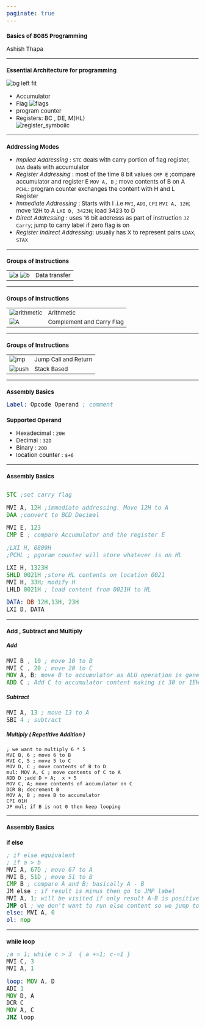 ```yaml
---
paginate: true
---
```


# Basics of 8085 Programming

Ashish Thapa


-----
# Essential Architecture for programming 

![bg left fit](assets/architecture.png)

- Accumulator 
- Flag
![flags](assets/flags.png)
- program counter
- Registers: BC , DE, M(HL)  
![register_symbolic](assets/register_symbolic.png)

-----

# Addressing Modes 

- *Implied Addressing*  : `STC` deals with carry portion of flag register, `DAA` deals with accumulator
- *Register Addressing* : most of the time 8 bit values
`CMP E` ;compare accumulator and register E 
`MOV A, B` ; move contents of B on A
`PCHL`: program counter exchanges the content with H and L Register
- *Immediate Addressing* : Starts with I .i.e `MVI`, `ADI`, `CPI`
`MVI A, 12H`; move 12H to A 
`LXI D, 3423H`; load 3423 to D
- *Direct Addressing* : uses 16 bit addresss as part of instruction
		`JZ Carry`; jump to carry label if zero flag is on
- *Register Indirect Addressing*: usually has X to represent pairs
		`LDAX`, `STAX`

----

# Groups of Instructions
|||
|---|---|
|![a](assets/a.png) ![b](assets/b.png)| Data transfer |

----

# Groups of Instructions

|||
|---|---|
|![arithmetic](assets/arithmetic.png)| Arithmetic|
![A](assets/complement.png)| Complement and Carry Flag|

----

# Groups of Instructions

|||
|---|---|
|![jmp](assets/jmp.png)| Jump Call and Return|
|![push](assets/push.png)|Stack Based|


----

# Assembly Basics

```asm
Label: Opcode Operand ; comment
```

### Supported Operand 
- Hexadecimal :  `20H`
- Decimal :  `32D`
- Binary :  `20B`
- location counter : `$+6`


----

# Assembly Basics

```asm

STC ;set carry flag

MVI A, 12H ;immediate addressing. Move 12H to A
DAA ;convert to BCD Decimal

MVI E, 123
CMP E ; compare Accumulator and the register E

;LXI H, 0809H 
;PCHL ; pgoram counter will store whatever is on HL

LXI H, 1323H
SHLD 0021H ;store HL contents on location 0021
MVI H, 33H; modify H
LHLD 0021H ; load content from 0021H to HL

DATA: DB 12H,13H, 23H
LXI D, DATA

```

----
# Add , Subtract and Multiply

##### Add
```asm
MVI B , 10 ; move 10 to B
MVI C , 20 ; move 20 to C
MOV A, B; move B to accumulator as ALU operation is generally done in Accumulator
ADD C ; Add C to accumulator content making it 30 or 1EH
```

##### Subtract
```asm
MVI A, 13 ; move 13 to A
SBI 4 ; subtract
```

##### Multiply ( Repetitive Addition )

```
; we want to multiply 6 * 5 
MVI B, 6 ; move 6 to B
MVI C, 5 ; move 5 to C
MOV D, C ; move contents of B to D
mul: MOV A, C ; move contents of C to A
ADD D ;add D + A;  x + 5 
MOV C, A; move contents of accumulator on C
DCR B; decrement B
MOV A, B ; move B to accumulator
CPI 01H
JP mul; if B is not 0 then keep looping
```

<style scoped>
* {
		font-size: 15px;
 }
</style>

----

# Assembly Basics

### if else
```asm
; if else equivalent
; if a > b
MVI A, 67D ; move 67 to A
MVI B, 51D ; move 51 to B
CMP B ; compare A and B; basically A - B
JM else ; if result is minus then go to JMP label
MVI A, 1; will be visited if only result A-B is positive
JMP ol ; we don't want to run else content so we jump to ol
else: MVI A, 0
ol: nop
```

----
### while loop 

```asm
;a = 1; while c > 3  { a +=1; c-=1 } 
MVI C, 3 
MVI A, 1

loop: MOV A, D
ADI 1
MOV D, A
DCR C
MOV A, C
JNZ loop

```













